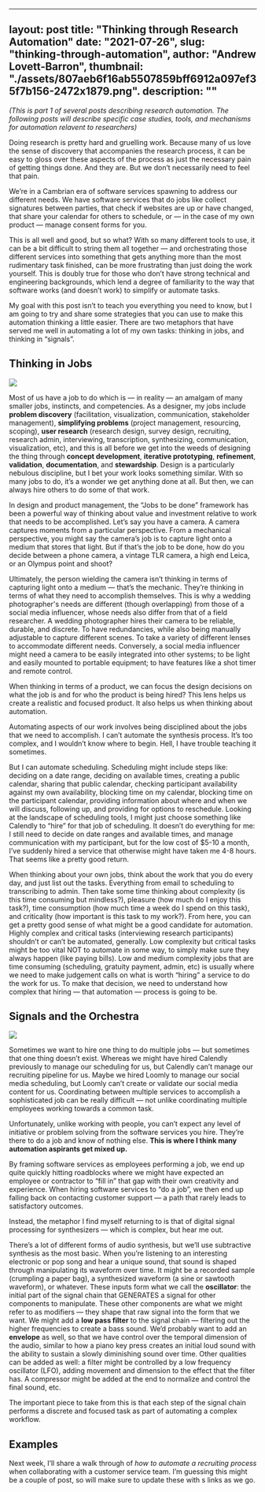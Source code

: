 
---
layout: post
title: "Thinking through Research Automation"
date: "2021-07-26",
slug: "thinking-through-automation",
author: "Andrew Lovett-Barron",
thumbnail: "./assets/807aeb6f16ab5507859bff6912a097ef35f7b156-2472x1879.png".
description: ""
---

_(This is part 1 of several posts describing research automation. The following posts will describe specific case studies, tools, and mechanisms for automation relavent to researchers)_

Doing research is pretty hard and gruelling work. Because many of us love the sense of discovery that accompanies the research process, it can be easy to gloss over these aspects of the process as just the necessary pain of getting things done. And they are. But we don’t necessarily need to feel that pain.

  


We’re in a Cambrian era of software services spawning to address our different needs. We have software services that do jobs like collect signatures between parties, that check if websites are up or have changed, that share your calendar for others to schedule, or — in the case of my own product — manage consent forms for you.

  


This is all well and good, but so what? With so many different tools to use, it can be a bit difficult to string them all together — and orchestrating those different services into something that gets anything more than the most rudimentary task finished, can be more frustrating than just doing the work yourself. This is doubly true for those who don’t have strong technical and engineering backgrounds, which lend a degree of familiarity to the way that software works (and doesn’t work) to simplify or automate tasks.

  


My goal with this post isn’t to teach you everything you need to know, but I am going to try and share some strategies that you can use to make this automation thinking a little easier. There are two metaphors that have served me well in automating a lot of my own tasks: thinking in jobs, and thinking in “signals”.

  


## **Thinking in Jobs**

  


![](./assets/9f31f74b809d15f288fbe8f00bb96672769424ef-1080x1080.png)

Most of us have a job to do which is — in reality — an amalgam of many smaller jobs, instincts, and competencies. As a designer, my jobs include **problem discovery** (facilitation, visualization, communication, stakeholder management), **simplifying problems** (project management, resourcing, scoping), **user research** (research design, survey design, recruiting, research admin, interviewing, transcription, synthesizing, communication, visualization, etc), and this is all before we get into the weeds of designing the thing through **concept development**, **iterative prototyping**, **refinement**, **validation**, **documentation**, and **stewardship**. Design is a particularly nebulous discipline, but I bet your work looks something similar. With so many jobs to do, it’s a wonder we get anything done at all. But then, we can always hire others to do some of that work.

  


In design and product management, the “Jobs to be done” framework has been a powerful way of thinking about value and investment relative to work that needs to be accomplished. Let’s say you have a camera. A camera captures moments from a particular perspective. From a mechanical perspective, you might say the camera’s job is to capture light onto a medium that stores that light. But if that’s the job to be done, how do you decide between a phone camera, a vintage TLR camera, a high end Leica, or an Olympus point and shoot?

  


Ultimately, the person wielding the camera isn’t thinking in terms of capturing light onto a medium — that’s the mechanic. They’re thinking in terms of what they need to accomplish themselves. This is why a wedding photographer's needs are different (though overlapping) from those of a social media influencer, whose needs also differ from that of a field researcher. A wedding photographer hires their camera to be reliable, durable, and discrete. To have redundancies, while also being manually adjustable to capture different scenes. To take a variety of different lenses to accommodate different needs. Conversely, a social media influencer might need a camera to be easily integrated into other systems; to be light and easily mounted to portable equipment; to have features like a shot timer and remote control.

  


When thinking in terms of a product, we can focus the design decisions on what the job is and for who the product is being hired? This lens helps us create a realistic and focused product. It also helps us when thinking about automation.

  


Automating aspects of our work involves being disciplined about the jobs that we need to accomplish. I can’t automate the synthesis process. It’s too complex, and I wouldn’t know where to begin. Hell, I have trouble teaching it sometimes.

  


But I can automate scheduling. Scheduling might include steps like: deciding on a date range, deciding on available times, creating a public calendar, sharing that public calendar, checking participant availability against my own availability, blocking time on my calendar, blocking time on the participant calendar, providing information about where and when we will discuss, following up, and providing for options to reschedule. Looking at the landscape of scheduling tools, I might just choose something like Calendly to “hire” for that job of scheduling. It doesn’t do everything for me: I still need to decide on date ranges and available times, and manage communication with my participant, but for the low cost of $5-10 a month, I’ve suddenly hired a service that otherwise might have taken me 4-8 hours. That seems like a pretty good return.

  


When thinking about your own jobs, think about the work that you do every day, and just list out the tasks. Everything from email to scheduling to transcribing to admin. Then take some time thinking about complexity (is this time consuming but mindless?), pleasure (how much do I enjoy this task?), time consumption (how much time a week do I spend on this task), and criticality (how important is this task to my work?). From here, you can get a pretty good sense of what might be a good candidate for automation. Highly complex and critical tasks (interviewing research participants) shouldn’t or can’t be automated, generally. Low complexity but critical tasks might be too vital NOT to automate in some way, to simply make sure they always happen (like paying bills). Low and medium complexity jobs that are time consuming (scheduling, gratuity payment, admin, etc) is usually where we need to make judgement calls on what is worth “hiring” a service to do the work for us. To make that decision, we need to understand how complex that hiring — that automation — process is going to be.

  


## **Signals and the Orchestra**

![](./assets/422a97e11126cd33df2d8635a1f64288ba28350b-1024x681.png)

  


Sometimes we want to hire one thing to do multiple jobs — but sometimes that one thing doesn’t exist. Whereas we might have hired Calendly previously to manage our scheduling for us, but Calendly can’t manage our recruiting pipeline for us. Maybe we hired Loomly to manage our social media scheduling, but Loomly can’t create or validate our social media content for us. Coordinating between multiple services to accomplish a sophisticated job can be really difficult — not unlike coordinating multiple employees working towards a common task.

  


Unfortunately, unlike working with people, you can’t expect any level of initiative or problem solving from the software services you hire. They’re there to do a job and know of nothing else. **This is where I think many automation aspirants get mixed up.**

  


By framing software services as employees performing a job, we end up quite quickly hitting roadblocks where we might have expected an employee or contractor to “fill in” that gap with their own creativity and experience. When hiring software services to “do a job”, we then end up falling back on contacting customer support — a path that rarely leads to satisfactory outcomes.

  


Instead, the metaphor I find myself returning to is that of digital signal processing for synthesizers — which is complex, but hear me out.

  


There’s a lot of different forms of audio synthesis, but we’ll use subtractive synthesis as the most basic. When you’re listening to an interesting electronic or pop song and hear a unique sound, that sound is shaped through manipulating its waveform over time. It might be a recorded sample (crumpling a paper bag), a synthesized waveform (a sine or sawtooth waveform), or whatever. These inputs form what we call the **oscillator**: the initial part of the signal chain that GENERATES a signal for other components to manipulate. These other components are what we might refer to as modifiers — they shape that raw signal into the form that we want. We might add a **low pass filter** to the signal chain — filtering out the higher frequencies to create a bass sound. We’d probably want to add an **envelope** as well, so that we have control over the temporal dimension of the audio, similar to how a piano key press creates an initial loud sound with the ability to sustain a slowly diminishing sound over time. Other qualities can be added as well: a filter might be controlled by a low frequency oscillator (LFO), adding movement and dimension to the effect that the filter has. A compressor might be added at the end to normalize and control the final sound, etc.

  


The important piece to take from this is that each step of the signal chain performs a discrete and focused task as part of automating a complex workflow.



## Examples

Next week, I’ll share a walk through of *how to automate a recruiting process* when collaborating with a customer service team. I’m guessing this might be a couple of post, so will make sure to update these with s links as we go.
